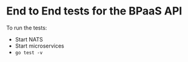 # End to End tests for the BPaaS API

To run the tests:

* Start NATS
* Start microservices
* `go test -v`

